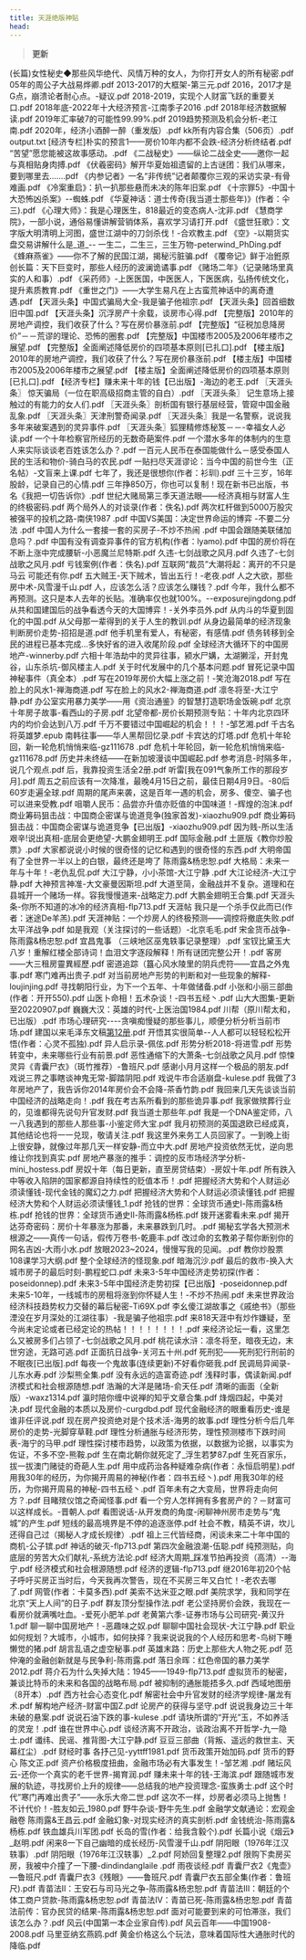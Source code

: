 ```yaml
---
title: 天涯绝版神贴
head:
---
```



> **更新**

(长篇)女性秘史◆那些风华绝代、风情万种的女人，为你打开女人的所有秘密.pdf
05年的周公子大战易烨卿.pdf
2013-2017的大框架-第三元.pdf
2016，2017才是G点，崩溃论者耐心点。-疑议.pdf
2018-2019，实现个人财富飞跃的重要关口.pdf
2018年底-2022年十大经济预言-江南季子2016 .pdf
2018年经济数据解读.pdf
2019年汇率破7的可能性99.99%.pdf
2019趋势预测及机会分析-老江南.pdf
2020年，经济小酒醉一醉（重发版）.pdf
kk所有内容合集（506页）.pdf
output.txt
[经济专栏]朴实的预言1——房价10年内都不会跌-经济分析终结者.pdf
“苦望”愿您能被这故事感动。.pdf
《二战秘史》——纵论二战全史——邀你一起与真相贴身肉搏.pdf
《伏羲密码》解开华夏始祖遗留的上古谜团：我们从哪来，要到哪里去…….pdf
《内参记者》一名“非传统”记者颠覆你三观的采访实录-有骨难画.pdf
《冷案重启》：扒一扒那些悬而未决的陈年旧案.pdf
《十宗罪5》-中国十大恐怖凶杀案》--蜘蛛.pdf
《华夏神话：道士传奇(我当道士那些年)》(作者：仐三).pdf
《心理大师》：我是心理医生，818最近的变态病人-沈非.pdf
《慧商学院》，一部小说，通俗易懂讲解营销体系，喜欢学习请打开.pdf
《盛世狂歌》：文字版大明清明上河图，盛世江湖中的刀剑杀伐！-合欢教主.pdf
《空》-以期货实盘交易讲解什么是_道_-- 一生二，二生三，三生万物-peterwind_PhDing.pdf
《蜂麻燕雀》——你不了解的民国江湖，揭秘污脏骗.pdf
《覆帝记》鲜于冶銋原创长篇：天下巨变时，那些人经历的波澜诡谲事.pdf
《赌场二年》（记录赌场里真实的人和事）.pdf
《采药师》-上医医国，中医医人，下医医病，弘扬传统文化，提升素质教育.pdf
《重世之门》——大学生易凡在上古蛮荒神话中的离奇遭遇.pdf
【天涯头条】中国式骗局大全-我是骗子他祖宗.pdf
【天涯头条】回首细数旧中国.pdf
【天涯头条】沉浮房产十余载，谈房市心得.pdf
【完整版】2010年的房地产调控，我们收获了什么？写在房价暴涨前.pdf
【完整版】“征税加息降房价”－－荒谬的理论、恐怖的圈套.pdf
【完整版】中国楼市2005及2006年楼市之展望.pdf
【完整版】全面阐述降低房价的四项基本原则[已扎口].pdf
【楼主版】2010年的房地产调控，我们收获了什么？写在房价暴涨前.pdf
【楼主版】中国楼市2005及2006年楼市之展望.pdf
【楼主版】全面阐述降低房价的四项基本原则[已扎口].pdf
【经济专栏】赚未来十年的钱【已出版】-海边的老王.pdf
〖天涯头条〗 惊天骗局（一位在职高级招商主管的自白）.pdf
〖天涯头条〗 记生意场上接触过的有能力的女人们.pdf
〖天涯头条〗剖析国有银行基层经营，管窥中国金融乱象.pdf
〖天涯头条〗天津刑警奇闻录.pdf
〖天涯头条〗我是一名警察，说说我多年来破案遇到的灵异事件.pdf
〖天涯头条〗狐狸精修炼秘笈－－-幸福女人必读.pdf
一个十年检察官所经历的无数奇葩案件.pdf
一个潜水多年的体制内的生意人来实际谈谈老百姓该怎么办？.pdf
一百元人民币在泰国能做什么－感受泰国人民的生活和物价-骑白马的农民.pdf
一贴扫尽天涯谬论：当今中国的前世今生（正名帖）-文盲来上课.pdf
七年了，我还是很想你(作者：衫玔).pdf
三十三岁，16年股龄，记录自己的心情.pdf
三年挣850万，你也可以复制！现在新书已出版，书名《我把一切告诉你》.pdf
世纪大赌局第三季天道法眼——经济真相与财富人生的终极密码.pdf
两个局外人的对谈录(作者：佚名).pdf
两次杠杆做到5000万股灾被强平的投机之路-南侠1987 .pdf
中国VS美国：决定世界命运的博弈 -不要二分法 .pdf
中国人为什么一套接一套的买房子-不炒不热闹 .pdf
中国会跟随美联储加息吗？.pdf
中国有没有调查异事件的官方机构(作者：lyamo).pdf
中国的房价将在不断上涨中完成腰斩-小恶魔兰尼特斯.pdf
久违-七剑战歌之风月.pdf
久违了-七剑战歌之风月.pdf
亏钱案例(作者：佚名).pdf
互联网“裁员”大潮将起：离开的不只是马云 可能还有你.pdf
五大贼王-天下贼术，皆出五行！-老夜.pdf
人之大欲，那些房中术-风雪漫千山.pdf
人，应该怎么活？应该怎么赚钱？.pdf
今年，我什么都不再预测。这只是本人去年的长贴。准确率仅也就100%。--exposurejingdong.pdf
从共和国建国后的战争看透今天的大国博弈！-关外李员外.pdf
从内斗的华夏到固化的中国.pdf
从父母那一辈得到的关于人生的教训.pdf
从身边最简单的经济现象判断房价走势-招招是道.pdf
他手机里有爱人，有秘密，有感情.pdf
债务转移到全民的进程已基本完成...多快好省的进入收尾阶段.pdf
全球经济大循环下的中国房地产-winnerby.pdf
六相十年浩劫中的灵异往事，颍水尸媾，太湖獭淫，开封鬼谷，山东杀坑-御风楼主人.pdf
关于时代发展中的几个基本问题.pdf
冒死记录中国神秘事件（真全本）.pdf
写在2019年房价大幅上涨之前！-笑沧海2018.pdf
写在脸上的风水1-禅海商道.pdf
写在脸上的风水2-禅海商道.pdf
凛冬将至-大江宁静.pdf
办公室实用暴力美学——用《资治通鉴》的智慧打造职场金饭碗.pdf
北京十年房子故事-看西山的子房.pdf
北望帝都-房价长期预测专贴：十年内北京四环内的均价会达到八万.pdf
千万不要错过中国崛起的机会！！！-邹艺湘.pdf
千古名将英雄梦.epub
南韩往事——华人黑帮回忆录.pdf
卡宾达的灯塔.pdf
危机十年轮回，新一轮危机悄悄来临-gz111678 .pdf
危机十年轮回，新一轮危机悄悄来临-gz111678.pdf
历史并未终结——在新加坡漫谈中国崛起.pdf
参考消息-时隔多年，说几个观点.pdf
后，我靠投资生活全2册.pdf
听雷[我在091气象所工作的那段岁月].pdf
周五之前应该有一次降准，最晚4月15日之前，最佳日期4月9日。-80后60岁走遍全球.pdf
周期的尾声来袭，这是百年一遇的机会，房多、傻空、骗子也可以进来受教.pdf
咀嚼人民币：品尝亦升值亦贬值的中国味道！-辉煌的泡沫.pdf
商业筹码狙击战：中国商企密谋与诡道竞争(独家首发)-xiaozhu909.pdf
商业筹码狙击战：中国商企密谋与诡道竞争【已出版】-xiaozhu909.pdf
因为贱-所以生活艰辛!说出真相-底层会更绝望-大鹏金翅明王.pdf
国际金融.pdf
土匪版《教你炒股票》.pdf
大家都说说小时候的很奇怪的记忆和遇到的很奇怪的东西.pdf
大明帝国有了全世界一半以上的白银，最终还是垮了 陈雨露&杨忠恕.pdf
大格局：未来一年与十年！-老仇乱侃.pdf
大江宁静，小小茶馆-大江宁静 .pdf
大江论经济-大江宁静.pdf
大神预言神准-大文豪曼因斯坦.pdf
大道至简，金融战并不复杂。道理和在县城开一个赌场一样。容我慢慢道来-战略定力.pdf
大鹏金翅明王合集.pdf
天涯头条-你所不知道的冰冷的经济真相-flp713.pdf
天涯帖 我只是一个杀手仅此而已(作者：迷途De羊羔).pdf
天涯神贴：一个炒房人的终极预测——调控将撤底失败.pdf
太平洋战争.pdf
如是我观（关注探讨的一些话题）-北京毛毛.pdf
宋金货币战争-陈雨露&杨忠恕.pdf
宜昌鬼事 （三峡地区巫鬼轶事记录整理）.pdf
宝钗比黛玉大八岁！重解红楼全部诗词！血泪文字逐段解释！所有谜团完整公开！.pdf
客房——大三租房靈異經歷.pdf
密道追踪（簋心风水陵里的阴兵虎符——宜昌之外鬼事.pdf
寒门难再出贵子.pdf
对当前房地产形势的判断和对一些现象的解释-loujinjing.pdf
寻找朝阳行业，为下一个五年、十年做储备.pdf
小张和小丽三部曲(作者：开开550).pdf
山医卜命相！五术杂谈！-四书五经丶.pdf
山大大图集-更新至20220907.pdf
巍巍大汉：英雄的时代-上医治国1984.pdf
川帮（原川帮太和，已出版）.pdf
市场心理研究----贪嗔痴慢疑的那些事儿，顺便分析分析当前市场.pdf
建国以来毛泽东文稿[第12册](1966.1-1968.12).pdf
开悟其实很简单--人人都可以轻轻松松开悟(作者：心灵不孤独).pdf
异人启示录-佩伭.pdf
形势分析2018-将进雪.pdf
形势转变中，未来哪些行业有前景.pdf
恶性通缩下的大萧条-七剑战歌之风月.pdf
惊悚灵异《青囊尸衣》（斑竹推荐）-鲁班尺.pdf
感谢小月月这样一个极品的朋友.pdf
戏说三界之事瞎谈神鬼无常-脚踏阴阳.pdf
戏说牛市合适崩盘-kulese.pdf
我做了3年房地产了，我告诉你2014年房价会不会降-茶香竹韵.pdf
我回来几天先谈谈当前中国经济的战略走向！.pdf
我在考古系所看到的那些诡异事.pdf
我家做殡葬行业的，见谁都得先说句升官发财.pdf
我当道士那些年.pdf
我是一个DNA鉴定师，八一八我遇到的那些人那些事-小鉴定师大宝.pdf
我月初预测的英国退欧已经成真，其他结论也将一一兑现，敬请关注.pdf
我这里外来务工人员回家了。一到晚上街上很安静，就像过年那几天一样安静-而立中大.pdf
房地产投资依然无忧，逆向思维让你找到真实.pdf
房地产暴涨的推手：调控的反市场经济学分析-mini_hostess.pdf
房奴十年（每日更新，直至房贷结束）-房奴十年.pdf
所有跌入中等收入陷阱的国家都源自持续性的贬值本币！.pdf
把握经济大势和个人财运必须读懂钱-现代金钱的魔幻之力.pdf
把握经济大势和个人财运必须读懂钱.pdf
把握经济大势和个人财运必须读懂钱_1.pdf
抢钱的世界：全球货币通史Ⅰ-陈雨露&杨栋.pdf
抢钱的世界：全球货币通史Ⅱ-陈雨露&杨栋.pdf
拨开迷雾看未来.pdf
揭开达芬奇密码：房价十年暴涨为那番，未来暴跌到几时。.pdf
揭秘玄学各大预测术根源之——真传一句话，假传万卷书-乾鹿丰.pdf
改过命的玄教弟子帮你断别你的网名吉凶-大雨小水.pdf
放眼2023~2024，慢慢写我的见闻。.pdf
教你炒股票108课学习大纲.pdf
整个全球经济的怪现象.pdf
暗海沉沙.pdf
最后的救市-换入大城市房子的最后时刻-鹏程蛇口.pdf
未来3-5年中国经济走势初探(作者：poseidonnep).pdf
未来3-5年中国经济走势初探【已出版】-poseidonnep.pdf
未来5-10年，一线城市的房租将涨到你怀疑人生！-不炒不热闹.pdf
未来世界政治经济科技趋势权力交替的幕后秘密-Ti69X.pdf
李幺傻江湖故事之《戚绝书》（那些湮没在岁月深处的江湖往事）-我是骗子他祖宗.pdf
来818天涯中有炒作嫌疑，至今尚未定论或者已经定论的热帖！！！！！！！！.pdf
来经济论坛一看，这里怎么又被房多们占领了-七剑战歌之风月.pdf
桃花读水浒：凛冬将至，暗夜无边，末世穷途，无路可逃.pdf
正面抗日战争-关河五十州.pdf
死刑犯——死刑犯行刑前的不眠夜[已出版].pdf
每夜一个鬼故事(连续更新)不好看你砸我.pdf
民调局异闻录-儿东水寿.pdf
沙梨熊全集.pdf
没有永远的造富奇迹.pdf
浅释时事，偶读新闻.pdf
济模式和社会根源随想.pdf
浩瀚的大洋是赌场-俞天任.pdf
清晰的画面（全新版）-waxz1314.pdf
瀛时陪你缠中说禅的知乎文章合集.pdf
烽烟四起，中美对决.pdf
现代金融的本质以及房价-curgdbd.pdf
现代金融经济的眼重看历史-谁是谁非任评说.pdf
现在房产投资绝对是个技术活-海男的故事.pdf
理性分析今后几年房价的走势-光脚穿草鞋.pdf
理性分析通胀与经济形势，理性预测楼市下跌时间表-海宁的马甲.pdf
理性探讨楼市趋势，以政策为依据，以数据为论据，以事实为佐证，不多不空-熊鞍.pdf
生在南北朝你就死定了_浮生若梦87.pdf
生死百家乐，拔一拔澳门赌徒的奇葩人生.pdf
用中成药治各种疑难杂病(作者：永恒启明星).pdf
用我30年的经历，为你揭开周易的神秘(作者：四书五经丶).pdf
用我30年的经历，为你揭开周易的神秘-四书五经丶.pdf
百年未有之大变局，世界将走向何方？.pdf
目睹殡仪馆之奇闻怪事.pdf
看一个穷人怎样拥有多套房产的？－财富可以这样成长。-晋朝人.pdf
看图说话-从开发商的角度-闲聊神州房市走势与“鬼城”的产生.pdf
短线的最高境界是不停的追逐涨停.pdf
社会不教，精英不讲，坎儿还得自己过（揭秘人才成长规律）.pdf
祖上三代皆经商，闲谈未来二十年中国的商机-公子镔.pdf
神话的破灭-flp713.pdf
第四次金融浪潮-伍聪.pdf
纯预测贴，向底层的劳苦大众们献礼-系统方法论.pdf
经济大周期_踩准节拍再投资（高清）--海宁.pdf
经济模式和社会根源随想.pdf
经济的逻辑-flp713.pdf
继2016年初20个帖子呼吁买房正当时后，今天我再次警告，现在不买房三年又白忙！-老农去哪了.pdf
网管(作者：卡莫多西).pdf
美索不达米亚之眼.pdf
美院求学，我和同学在北京“天上人间”的日子.pdf
群友顶分型操作法.pdf
老公坚持房价会跌，我现在一看房价就满嘴吐血。-爱死小肥羊.pdf
老黄第六季-证券市场与公司研究-黄汉升1.pdf
聊一聊中国房地产！-恶趣味之奴.pdf
聊聊中国社会现状-大江宁静.pdf
职业如何规划？大城市，小城市，如何抉择？我来说说我的个人经历和思考-鸟树下睡懒觉的猪.pdf
胡言乱语之虚空秘事.pdf
英雄末路：历史上那些大人物之死.pdf
范仲淹的金融创新就是与民争利-陈雨露.pdf
落日余晖：红色帝国的暴力美学2012.pdf
蒋介石为什么失掉大陆：1945——1949-flp713.pdf
虚拟货币的秘密，兼谈比特币的未来和各国的战略布局.pdf
被抑制的通胀能捂多久.pdf
西域地图册（8开本）.pdf
西方社会心态变化.pdf
解密社会中升官发财的经济学规律-屠龙有术.pdf
解构地产经济-财富中国Z.pdf
论房产的获得与坚守.pdf
说说我身边三十年未破的悬案.pdf
说说石油下跌的事-kulese .pdf
请块所谓的“开光”玉，不如养活的灵宠！.pdf
谁在世界中心.pdf
谈经济离不开政治，谈政治离不开哲学-九一隐士.pdf
谶纬、民谣、推背图-大江宁静.pdf
豆豆三部曲（背叛、遥远的救世主、天幕红尘）.pdf
财经时事 各抒己见-yyttff1981.pdf
货币政策开始加码.pdf
货币的野心 陈文正.pdf
资产价格极度扭曲，金融市场必有大事发生！-邹艺湘 .pdf
赌坛风云-还你一个真实的老千世界-揭育润.pdf
赚未来十年的钱-王海滨.pdf
跟随城市发展的轨迹，寻找房价上升的规律——总结我的地产投资理念-蛮族勇士.pdf
这个时代”寒门再难出贵子”——永乐大帝二世.pdf
这次不一样，炒房者必须马上抛售！不计代价！-胜友如云_1980.pdf
野牛杂谈-野牛先生.pdf
金融学文献通论：宏观金融卷 陈雨露&王昌云.pdf
金融幻象-对现实经济的真实剖析.pdf
金钱统治-陈雨露&杨栋.pdf
铁血雄兵川军团.pdf
长岛的雪(作者：给我含毅个).pdf
长篇小说《烟云》_赵明.pdf
闲来8一下自己幽暗的成长经历-风雪漫千山.pdf
阴阳眼（1976年江汉轶事）.pdf
阴阳眼（1976年江汉轶事）_2.pdf
阿娇回复整理2.pdf
限购下卖房买房，我被中介撞了一下腰-dindindanglaile .pdf
雨夜谈经.pdf
青囊尸衣2《鬼壶》—鲁班尺.pdf
青囊尸衣3《残眼》——鲁班尺.pdf
青囊尸衣五部全集(作者：鲁班尺).pdf
青苗法Ⅱ：王安石与司马光之争-陈雨露&杨忠恕.pdf
青苗法Ⅲ：朝廷的个体工商户贷款-陈雨露&杨忠恕.pdf
青苗法Ⅳ：青苗已死-陈雨露&杨忠恕.pdf
青苗法前传：官办民贷的结果-陈雨露&杨忠恕.pdf
面对可能要到来的可怕滞涨，我们该怎么办？.pdf
风云(中国第一本企业家自传).pdf
风云百年——中国1908-2008.pdf
马里亚纳玄燕鸥.pdf
黄金价格这么个玩法，意味着国际性大通胀时代的降临.pdf
